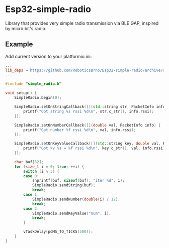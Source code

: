 # Esp32-simple-radio

Library that provides very simple radio transmission via BLE GAP, inspired by micro:bit's radio.

## Example

Add current version to your platformio.ini:

```ini
...
lib_deps = https://github.com/RoboticsBrno/Esp32-simple-radio/archive/refs/tags/v1.0.0.zip # or newer version...
...
```

```cpp
#include "simple_radio.h"

void setup() {
    SimpleRadio.begin(0);

    SimpleRadio.setOnStringCallback([](std::string str, PacketInfo info) {
        printf("Got string %s rssi %d\n", str.c_str(), info.rssi);
    });

    SimpleRadio.setOnNumberCallback([](double val, PacketInfo info) {
        printf("Got number %f rssi %d\n", val, info.rssi);
    });

    SimpleRadio.setOnKeyValueCallback([](std::string key, double val, PacketInfo info) {
        printf("Got kv %s = %f rssi %d\n", key.c_str(), val, info.rssi);
    });

    char buf[32];
    for (size_t i = 0; true; ++i) {
        switch (i % 3) {
        case 0:
            snprintf(buf, sizeof(buf), "iter %d", i);
            SimpleRadio.sendString(buf);
            break;
        case 1:
            SimpleRadio.sendNumber(double(i) / 12);
            break;
        case 2:
            SimpleRadio.sendKeyValue("num", i);
            break;
        }

        vTaskDelay(pdMS_TO_TICKS(500));
    }
}
```
